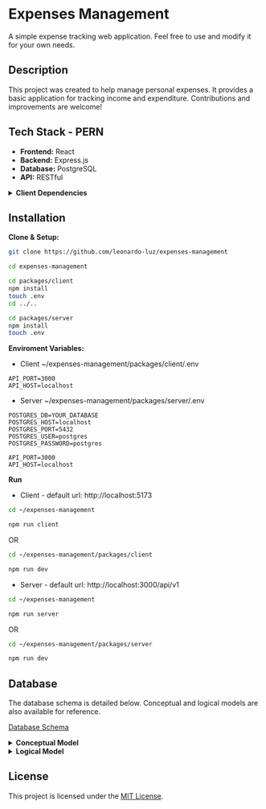 # Expenses Management

A simple expense tracking web application. Feel free to use and modify it for your own needs.

## Description

This project was created to help manage personal expenses.  It provides a basic application for tracking income and expenditure.  Contributions and improvements are welcome!

## Tech Stack - PERN

* **Frontend:** React
* **Backend:** Express.js
* **Database:** PostgreSQL
* **API:** RESTful

<details>
  <summary><strong>Client Dependencies</strong></summary>
  <ol>
    <li>
        <details>
          <summary><em>react-router-dom</em></summary>
          <p>Create routes</p>
        </details>
    </li>
    <li>
        <details>
          <summary><em>tailwindcss</em></summary>
          <p>Page style</p>
        </details>
    </li>
    <li>
        <details>
          <summary><em>fontawesome</em></summary>
          <p>Icons</p>
        </details>
    </li>
    <li>
        <details>
          <summary><em>zod + react-hook-form</em></summary>
          <p>Handle Forms</p>
        </details>
    </li>
    <li>
        <details>
          <summary><em>axios</em></summary>
          <p>HTTP requests</p>
        </details>
    </li>
  </ol>
</details>

## Installation

**Clone & Setup:**

```bash
git clone https://github.com/leonardo-luz/expenses-management

cd expenses-management

cd packages/client
npm install
touch .env
cd ../..

cd packages/server
npm install
touch .env
```

**Enviroment Variables:**

* Client ~/expenses-management/packages/client/.env

```env
API_PORT=3000
API_HOST=localhost
```

* Server ~/expenses-management/packages/server/.env

```env
POSTGRES_DB=YOUR_DATABASE
POSTGRES_HOST=localhost
POSTGRES_PORT=5432
POSTGRES_USER=postgres
POSTGRES_PASSWORD=postgres

API_PORT=3000
API_HOST=localhost
```

**Run**

* Client - default url: http://localhost:5173

```bash
cd ~/expenses-management

npm run client
```

OR

```bash
cd ~/expenses-management/packages/client

npm run dev
```

* Server - default url: http://localhost:3000/api/v1

```bash
cd ~/expenses-management

npm run server
```

OR

```bash
cd ~/expenses-management/packages/server

npm run dev
```

## Database

The database schema is detailed below.  Conceptual and logical models are also available for reference.

[Database Schema](schema.sql)

<details>
  <summary><strong>Conceptual Model</strong></summary>
  <img src="conceptual_model.png" alt="Conceptual Database Model">
</details>

<details>
  <summary><strong>Logical Model</strong></summary>
  <img src="logical_model.png" alt="Logical Database Model">
</details>

## License

This project is licensed under the [MIT License](LICENSE.md).
